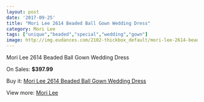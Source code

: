 ```yaml
---
layout: post
date: '2017-09-25'
title: "Mori Lee 2614 Beaded Ball Gown Wedding Dress"
category: Mori Lee
tags: ["unique","beaded","special","wedding","gown"]
image: http://img.eudances.com/2102-thickbox_default/mori-lee-2614-beaded-ball-gown-wedding-dress.jpg
---
```

Mori Lee 2614 Beaded Ball Gown Wedding Dress

On Sales: **$397.99**
<a href="https://www.eudances.com/en/mori-lee/708-mori-lee-2614-beaded-ball-gown-wedding-dress.html"><amp-img layout="responsive" width="600" height="600" src="//img.eudances.com/2102-thickbox_default/mori-lee-2614-beaded-ball-gown-wedding-dress.jpg" alt="Mori Lee 2614 Beaded Ball Gown Wedding Dress 0" /></a>
<a href="https://www.eudances.com/en/mori-lee/708-mori-lee-2614-beaded-ball-gown-wedding-dress.html"><amp-img layout="responsive" width="600" height="600" src="//img.eudances.com/2105-thickbox_default/mori-lee-2614-beaded-ball-gown-wedding-dress.jpg" alt="Mori Lee 2614 Beaded Ball Gown Wedding Dress 1" /></a>
<a href="https://www.eudances.com/en/mori-lee/708-mori-lee-2614-beaded-ball-gown-wedding-dress.html"><amp-img layout="responsive" width="600" height="600" src="//img.eudances.com/2104-thickbox_default/mori-lee-2614-beaded-ball-gown-wedding-dress.jpg" alt="Mori Lee 2614 Beaded Ball Gown Wedding Dress 2" /></a>
<a href="https://www.eudances.com/en/mori-lee/708-mori-lee-2614-beaded-ball-gown-wedding-dress.html"><amp-img layout="responsive" width="600" height="600" src="//img.eudances.com/2103-thickbox_default/mori-lee-2614-beaded-ball-gown-wedding-dress.jpg" alt="Mori Lee 2614 Beaded Ball Gown Wedding Dress 3" /></a>

Buy it: [Mori Lee 2614 Beaded Ball Gown Wedding Dress](https://www.eudances.com/en/mori-lee/708-mori-lee-2614-beaded-ball-gown-wedding-dress.html "Mori Lee 2614 Beaded Ball Gown Wedding Dress")

View more: [Mori Lee](https://www.eudances.com/en/9-mori-lee "Mori Lee")